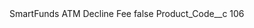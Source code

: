 <?xml version="1.0" encoding="UTF-8"?>
<CustomMetadata xmlns="http://soap.sforce.com/2006/04/metadata" xmlns:xsi="http://www.w3.org/2001/XMLSchema-instance" xmlns:xsd="http://www.w3.org/2001/XMLSchema">
    <label>SmartFunds ATM Decline Fee</label>
    <protected>false</protected>
    <values>
        <field>Product_Code__c</field>
        <value xsi:type="xsd:string">106</value>
    </values>
</CustomMetadata>
